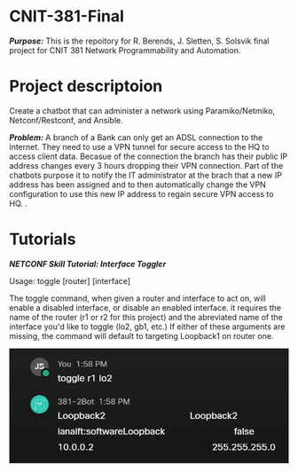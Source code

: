 # CNIT-381-Final
***Purpose:*** 
This is the repoitory for R. Berends, J. Sletten, S. Solsvik final project for CNIT 381 Network Programmability and Automation.

# Project descriptoion

Create a chatbot that can administer a network using Paramiko/Netmiko, Netconf/Restconf, and Ansible.

***Problem:***
A branch of a Bank can only get an ADSL connection to the internet. They need to use a VPN tunnel for secure access to the HQ to access client data.
Becasue of the connection the branch has their public IP address changes every 3 hours dropping their VPN connection. 
Part of the chatbots purpose it to notify the IT administrator at the brach that a new IP address has been assigned and to then automatically change the VPN configuration to use this new IP address to regain secure VPN access to HQ.
.
# Tutorials
***NETCONF Skill Tutorial: Interface Toggler***

Usage: toggle [router] [interface]

The toggle command, when given a router and interface to act on, will enable a disabled interface, or disable an enabled interface.
it requires the name of the router (r1 or r2 for this project) and the abreviated name of the interface you'd like to toggle (lo2, gb1, etc.)
If either of these arguments are missing, the command will default to targeting Loopback1 on router one.


![screenshot](pictures/tutorial1.png)


